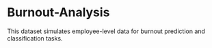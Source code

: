 # Burnout-Analysis
This dataset simulates employee-level data for burnout prediction and classification tasks.
